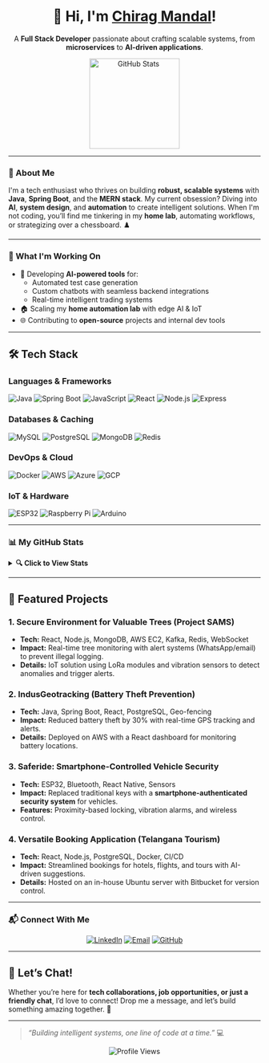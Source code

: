 <div align="center">
  <h1>👋 Hi, I'm <a href="https://profile.dopum.in">Chirag Mandal</a>!</h1>
  <p>A <strong>Full Stack Developer</strong> passionate about crafting scalable systems, from <b>microservices</b> to <b>AI-driven applications</b>.</p>
  <img src="https://github-readme-stats.vercel.app/api?username=bohemiyan&show_icons=true&count_private=true&theme=radical" height="180px" alt="GitHub Stats">
</div>

---

### 🌟 About Me
I'm a tech enthusiast who thrives on building **robust, scalable systems** with **Java**, **Spring Boot**, and the **MERN stack**. My current obsession? Diving into **AI**, **system design**, and **automation** to create intelligent solutions. When I'm not coding, you’ll find me tinkering in my **home lab**, automating workflows, or strategizing over a chessboard. ♟️

---

### 🚀 What I'm Working On
- 🧠 Developing **AI-powered tools** for:
  - Automated test case generation
  - Custom chatbots with seamless backend integrations
  - Real-time intelligent trading systems
- 🏠 Scaling my **home automation lab** with edge AI & IoT
- 🌐 Contributing to **open-source** projects and internal dev tools

---

## 🛠️ Tech Stack

### **Languages & Frameworks**
![Java](https://img.shields.io/badge/Java-ED8B00?style=for-the-badge&logo=java&logoColor=white)
![Spring Boot](https://img.shields.io/badge/Spring_Boot-F2F4F9?style=for-the-badge&logo=spring-boot)
![JavaScript](https://img.shields.io/badge/JavaScript-323330?style=for-the-badge&logo=javascript&logoColor=F7DF1E)
![React](https://img.shields.io/badge/React-20232A?style=for-the-badge&logo=react&logoColor=61DAFB)
![Node.js](https://img.shields.io/badge/Node.js-339933?style=for-the-badge&logo=nodedotjs&logoColor=white)
![Express](https://img.shields.io/badge/Express.js-000000?style=for-the-badge&logo=express&logoColor=white)

### **Databases & Caching**
![MySQL](https://img.shields.io/badge/MySQL-005C84?style=for-the-badge&logo=mysql&logoColor=white)
![PostgreSQL](https://img.shields.io/badge/PostgreSQL-316192?style=for-the-badge&logo=postgresql&logoColor=white)
![MongoDB](https://img.shields.io/badge/MongoDB-4EA94B?style=for-the-badge&logo=mongodb&logoColor=white)
![Redis](https://img.shields.io/badge/Redis-D82C20?style=for-the-badge&logo=redis&logoColor=white)

### **DevOps & Cloud**
![Docker](https://img.shields.io/badge/Docker-2CA5E0?style=for-the-badge&logo=docker&logoColor=white)
![AWS](https://img.shields.io/badge/Amazon_AWS-FF9900?style=for-the-badge&logo=amazonaws&logoColor=white)
![Azure](https://img.shields.io/badge/Microsoft_Azure-0089D6?style=for-the-badge&logo=microsoft-azure&logoColor=white)
![GCP](https://img.shields.io/badge/Google_Cloud-4285F4?style=for-the-badge&logo=google-cloud&logoColor=white)

### **IoT & Hardware**
![ESP32](https://img.shields.io/badge/ESP32-E7352C?style=for-the-badge&logo=espressif&logoColor=white)
![Raspberry Pi](https://img.shields.io/badge/Raspberry%20Pi-A22846?style=for-the-badge&logo=Raspberry%20Pi&logoColor=white)
![Arduino](https://img.shields.io/badge/Arduino-00979D?style=for-the-badge&logo=Arduino&logoColor=white)

---

### 📊 My GitHub Stats
<details>
  <summary><b>🔍 Click to View Stats</b></summary>
  <p align="center">
    <img src="https://github-readme-stats.vercel.app/api?username=bohemiyan&show_icons=true&count_private=true&theme=radical" width="400" alt="GitHub Stats">
    <img src="https://github-readme-streak-stats.herokuapp.com/?user=bohemiyan&theme=radical" width="400" alt="GitHub Streak">
    <img src="https://github-readme-stats.vercel.app/api/top-langs/?username=bohemiyan&layout=compact&langs_count=10&theme=radical" width="400" alt="Top Languages">
  </p>
</details>

---


## 💼 Featured Projects

### **1. Secure Environment for Valuable Trees (Project SAMS)**
- **Tech:** React, Node.js, MongoDB, AWS EC2, Kafka, Redis, WebSocket
- **Impact:** Real-time tree monitoring with alert systems (WhatsApp/email) to prevent illegal logging.
- **Details:** IoT solution using LoRa modules and vibration sensors to detect anomalies and trigger alerts.

### **2. IndusGeotracking (Battery Theft Prevention)**
- **Tech:** Java, Spring Boot, React, PostgreSQL, Geo-fencing
- **Impact:** Reduced battery theft by 30% with real-time GPS tracking and alerts.
- **Details:** Deployed on AWS with a React dashboard for monitoring battery locations.

### **3. Saferide: Smartphone-Controlled Vehicle Security**
- **Tech:** ESP32, Bluetooth, React Native, Sensors
- **Impact:** Replaced traditional keys with a **smartphone-authenticated security system** for vehicles.
- **Features:** Proximity-based locking, vibration alarms, and wireless control.

### **4. Versatile Booking Application (Telangana Tourism)**
- **Tech:** React, Node.js, PostgreSQL, Docker, CI/CD
- **Impact:** Streamlined bookings for hotels, flights, and tours with AI-driven suggestions.
- **Details:** Hosted on an in-house Ubuntu server with Bitbucket for version control.

---

### 📬 Connect With Me
<p align="center">
  <a href="https://www.linkedin.com/in/chirag-mandal-43551824"><img src="https://img.shields.io/badge/LinkedIn-0077B5?style=flat-square&logo=linkedin&logoColor=white" alt="LinkedIn"></a>
  <a href="mailto:chiragmnndl@gmail.com"><img src="https://img.shields.io/badge/Email-c14438?style=flat-square&logo=gmail&logoColor=white" alt="Email"></a>
  <a href="https://github.com/bohemiyan"><img src="https://img.shields.io/badge/GitHub-121011?style=flat-square&logo=github&logoColor=white" alt="GitHub"></a>
</p>

---

## 💬 Let’s Chat!

Whether you’re here for **tech collaborations, job opportunities, or just a friendly chat**, I’d love to connect! Drop me a message, and let’s build something amazing together. 🚀

---

> *“Building intelligent systems, one line of code at a time.”* 💻

<div align="center">
  <img src="https://komarev.com/ghpvc/?username=bohemiyan&style=flat-square&color=blue" alt="Profile Views">
</div>


